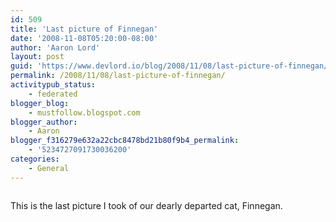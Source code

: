 ```yaml
---
id: 509
title: 'Last picture of Finnegan'
date: '2008-11-08T05:20:00-08:00'
author: 'Aaron Lord'
layout: post
guid: 'https://www.devlord.io/blog/2008/11/08/last-picture-of-finnegan/'
permalink: /2008/11/08/last-picture-of-finnegan/
activitypub_status:
    - federated
blogger_blog:
    - mustfollow.blogspot.com
blogger_author:
    - Aaron
blogger_f316279e632a22cbc8478bd21b80f9b4_permalink:
    - '5234727091730036200'
categories:
    - General
---
```


<p class="mobile-photo"><a href="/blog/wp-content/uploads/2011/10/photo-723089.jpg"><img src="/blog/wp-content/uploads/2011/10/photo-723089.jpg?w=225" border="0" alt="" /></a></p>This is the last picture I took of our dearly departed cat, Finnegan.<div class="blogger-post-footer"><img width='1' height='1' src='' alt='' /></div>